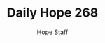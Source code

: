 ---
image: /assets/img/daily-hope-default-artwork.png
title: Daily Hope 268
number: 268
categories:
  - Daily Hope
author: Hope Staff
notes: Daily Hope 268
embed: >-
  <iframe style="border-radius:12px" src="https://open.spotify.com/embed/episode/6sS2b7GWzEaTpX7EytfK32?utm_source=generator" width="100%" height="152" frameBorder="0" allowfullscreen="" allow="autoplay; clipboard-write; encrypted-media; fullscreen; picture-in-picture" loading="lazy"></iframe>
---